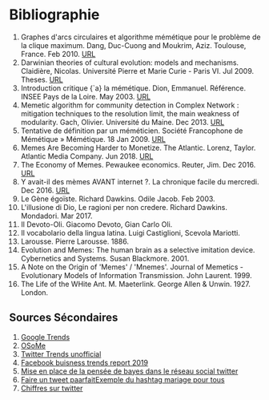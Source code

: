 # Bibliographie

1. Graphes d'arcs circulaires et algorithme mémétique pour le problème de la clique maximum. Dang, Duc-Cuong and Moukrim, Aziz. Toulouse, France. Feb 2010. [URL](https://hal.archives-ouvertes.fr/hal-00576540/file/mem_MCP_ROADEF.pdf)
2. Darwinian theories of cultural evolution: models and mechanisms. Claidière, Nicolas. Université Pierre et Marie Curie - Paris VI. Jul 2009. Theses. [URL](https://tel.archives-ouvertes.fr/tel-00431055/file/2009_Claidiere.pdf)
3. Introduction critique {\`a} la mémétique. Dion, Emmanuel. Référence. INSEE Pays de la Loire. May 2003. [URL](https://hal.archives-ouvertes.fr/hal-00765151/file/Dion_Reference_2003.pdf)
4. Memetic algorithm for community detection in Complex Network : mitigation techniques to the resolution limit, the main weakness of modularity. Gach, Olivier. Université du Maine. Dec 2013. [URL](https://tel.archives-ouvertes.fr/tel-01037937/file/2013LEMA1031.pdf)
5. Tentative de définition par un méméticien. Société Francophone de Mémétique » Mémétique. 18 Jan 2009. [URL](https://www.memetique.org/2009/01/memetique-tentative-de-definition-par-un-memeticien/)
6. Memes Are Becoming Harder to Monetize. The Atlantic. Lorenz, Taylor. Atlantic Media Company. Jun 2018. [URL](https://www.theatlantic.com/technology/archive/2018/05/memes-are-becoming-harder-to-monetize/561578/)
7. The Economy of Memes. Pewaukee economics. Reuter, Jim. Dec 2016. [URL](https://pewaukeeeconomics.blogspot.com/2016/12/the-economy-of-memes.html)
8. Y avait-il des mèmes AVANT internet ?. La chronique facile du mercredi. Dec 2016. [URL](https://lachroniquefacile.fr/2015/05/27/y-avait-il-des-memes-avant-internet/)
9. Le Gène égoïste. Richard Dawkins. Odile Jacob. Feb 2003.
10. L'illusione di Dio, Le ragioni per non credere. Richard Dawkins. Mondadori. Mar 2017.
11. Il Devoto-Oli. Giacomo Devoto, Gian Carlo Oli.
12. Il vocabolario della lingua latina. Luigi Castiglioni, Scevola Mariotti.
13. Larousse. Pierre Larousse. 1886.
14. Evolution and Memes: The human brain as a selective imitation device. Cybernetics and Systems. Susan Blackmore. 2001.
15. A Note on the Origin of 'Memes' / 'Mnemes'. Journal of Memetics - Evolutionary Models of Information Transmission. John Laurent. 1999.
16. The Life of the WHite Ant. M. Maeterlink. George Allen & Unwin. 1927. London.

## Sources Sécondaires

1. [Google Trends](https://trends.google.fr/trends/?geo=FR)
2. [OSoMe](https://osome.iuni.iu.edu/)
3. [Twitter Trends unofficial](https://trends24.in/)
4. [Facebook buisness trends report 2019](https://www.facebook.com/business/news/insights/2019-topics-and-trends-report)
5. [Mise en place de la pensée de bayes dans le réseau social twitter](http://asso-aria.org/coria/2012/301.pdf)
6. [Faire un tweet paarfait](http://asso-aria.org/coria/2012/301.pdf)[Exemple du hashtag mariage pour tous](http://lexicometrica.univ-paris3.fr/jadt/jadt2014/01-ACTES/46-JADT2014.pdf)
7. [Chiffres sur twitter](https://www.blogdumoderateur.com/chiffres-twitter/)
